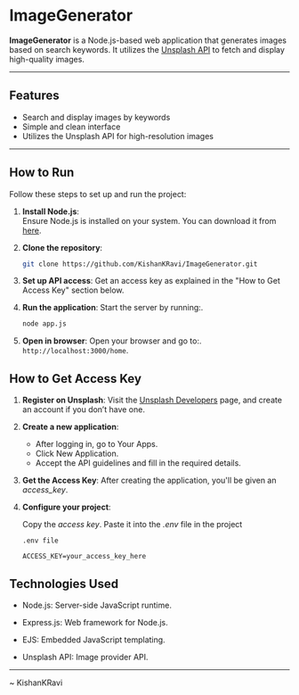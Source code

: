 # ImageGenerator

**ImageGenerator** is a Node.js-based web application that generates images based on search keywords. It utilizes the [Unsplash API](https://unsplash.com/developers) to fetch and display high-quality images.

---

## Features
- Search and display images by keywords
- Simple and clean interface
- Utilizes the Unsplash API for high-resolution images

---

## How to Run

Follow these steps to set up and run the project:

1. **Install Node.js**:  
   Ensure Node.js is installed on your system. You can download it from [here](https://nodejs.org/).

2. **Clone the repository**:  
   ```bash
   git clone https://github.com/KishanKRavi/ImageGenerator.git
   ```

3. **Set up API access**:
   Get an access key as explained in the "How to Get Access Key" section below.
4. **Run the application**:
   Start the server by running:.
   ```bash
   node app.js
   ```
5. **Open in browser**:
   Open your browser and go to:.
   ``` http://localhost:3000/home ```.

## How to Get Access Key
1. **Register on Unsplash**:
   Visit the [Unsplash Developers](https://unsplash.com/developers) page, and create an account if you don’t have one.
   
2. **Create a new application**:
   - After logging in, go to Your Apps.
   - Click New Application.
   - Accept the API guidelines and fill in the required details.
   
3. **Get the Access Key**:
   After creating the application, you'll be given an *access_key*.
   
4. **Configure your project**:

   Copy the  *access key*.
   Paste it into the *.env* file in the project 
   ```
   .env file
   
   ACCESS_KEY=your_access_key_here
   ```


## Technologies Used
   - Node.js: Server-side JavaScript runtime.
   
   - Express.js: Web framework for Node.js.
   
   - EJS: Embedded JavaScript templating.
   - Unsplash API: Image provider API.


------------------------------------------------------------------
   ~ KishanKRavi





